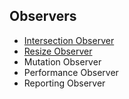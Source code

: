 ## Observers
* [Intersection Observer](https://github.com/ridvandmrc/Self-Learning/tree/main/web-API/observers/intersection_observer)
* [Resize Observer](https://github.com/ridvandmrc/Self-Learning/tree/main/web-API/observers/resize_observer)
* Mutation Observer
* Performance Observer
* Reporting Observer

